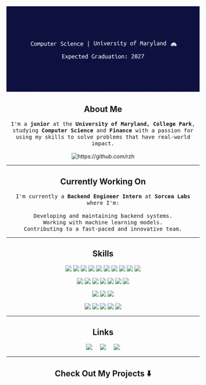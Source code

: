 <div align="center">
  <img src="https://github.com/rzhong89/rzhong89/blob/ba3d45f5785bd388a9392cd1b685671cdc591327/image/header.gif" alt="header"/>
</div>

<h2 align="center"> About Me</h2>
<p align="center">
  <samp>I'm a <b>junior</b> at the <b>University of Maryland, College Park</b>, studying <b>Computer Science</b> and <b>Finance</b> with a passion for using my skills to solve problems that have real-world impact.
  </samp>
  <br> <br>
  <img src="https://komarev.com/ghpvc/?username=rzhong89" alt="https://github.com/rzh" />
</p>

<hr>

<h2 align="center"> Currently Working On</h2>
<p align="center">
  <samp>
  I'm currently a <b>Backend Engineer Intern</b> at <b>Sorcea Labs</b> where I'm:
  <br><br>
  Developing and maintaining backend systems.
  <br>
  Working with machine learning models.
  <br>
  Contributing to a fast-paced and innovative team.
  </samp>
</p>

<hr>

<h2 align="center"> Skills</h2>
<p align="center">
<a href="#"><img src="https://img.shields.io/badge/Java-%23ED8B00.svg?&style=for-the-badge&logo=openjdk&logoColor=white" /></a>
<a href="#"><img src="https://img.shields.io/badge/Python-3776AB?style=for-the-badge&logo=python&logoColor=white" /></a>
<a href="#"><img src="https://img.shields.io/badge/C-00599C?style=for-the-badge&logo=c&logoColor=white" /></a>
<a href="#"><img src="https://img.shields.io/badge/C++-%2300599C.svg?&style=for-the-badge&logo=c%2B%2B&logoColor=white" /></a>
<a href="#"><img src="https://img.shields.io/badge/OCaml-EC6813?style=for-the-badge&logo=ocaml&logoColor=white" /></a>
<a href="#"><img src="https://img.shields.io/badge/Rust-%23000000.svg?&style=for-the-badge&logo=rust&logoColor=white" /></a>
<a href="#"><img src="https://img.shields.io/badge/R-%23276DC3.svg?&style=for-the-badge&logo=r&logoColor=white" /></a>
<a href="#"><img src="https://img.shields.io/badge/HTML-%23E34F26.svg?&style=for-the-badge&logo=html5&logoColor=white" /></a>
<a href="#"><img src="https://img.shields.io/badge/CSS-239120?&style=for-the-badge&logo=css3&logoColor=white" /></a>
<a href="#"><img src="https://img.shields.io/badge/JavaScript-F7DF1E?style=for-the-badge&logo=javascript&logoColor=black" /></a>
</p>
<p align="center">
<a href="#"><img src="https://img.shields.io/badge/react%20-%2300D9FF.svg?&style=for-the-badge&logo=react&logoColor=white" /></a>
<a href="#"><img src="https://img.shields.io/badge/Next-black?style=for-the-badge&logo=next.js&logoColor=white" /></a>
<a href="#"><img src="https://img.shields.io/badge/Flask-000000?style=for-the-badge&logo=flask&logoColor=white" /></a>
<a href="#"><img src="https://img.shields.io/badge/Spring_Boot-6DB33F?style=for-the-badge&logo=spring-boot&logoColor=white" /></a>
<a href="#"><img src="https://img.shields.io/badge/tailwind-css%20-%231572B6.svg?&style=for-the-badge&logo=tailwind-css&logoColor=white" /></a>
<a href="#"><img src="https://img.shields.io/badge/Pandas-150458?style=for-the-badge&logo=pandas&logoColor=white" /></a>
<a href="#"><img src="https://img.shields.io/badge/NumPy-4DABCF?style=for-the-badge&logo=numpy&logoColor=white" /></a>
</p>
<p align="center">
<a href="#"><img src="https://img.shields.io/badge/AWS-%23FF9900.svg?&style=for-the-badge&logo=amazon-aws&logoColor=white" /></a>
<a href="#"><img src="https://img.shields.io/badge/Firebase-039BE5?style=for-the-badge&logo=firebase&logoColor=white" /></a>
<a href="#"><img src="https://img.shields.io/badge/Google_Cloud-4285F4?style=for-the-badge&logo=google-cloud&logoColor=white" /></a>
</p>
<p align="center">
<a href="#"><img src="https://img.shields.io/badge/Git-F05032?style=for-the-badge&logo=git&logoColor=white" /></a>
<a href="#"><img src="https://img.shields.io/badge/GitHub-100000?style=for-the-badge&logo=github&logoColor=white" /></a>
<a href="#"><img src="https://img.shields.io/badge/Linux-FCC624?style=for-the-badge&logo=linux&logoColor=black" /></a>
<a href="#"><img src="https://img.shields.io/badge/Terraform-844FBA?style=for-the-badge&logo=terraform&logoColor=white" /></a>
<a href="#"><img src="https://img.shields.io/badge/Docker-2496ED?style=for-the-badge&logo=docker&logoColor=white" /></a>
</p>

<hr>

<h2 align="center"> Links</h2>
<p align="center">
  <a target="_blank"href="https://www.linkedin.com/in/ryan-zhong/"><img src="https://img.shields.io/badge/linkedin-%230077B5.svg?&style=for-the-badge&logo=linkedin&logoColor=white" /></a>&nbsp;&nbsp;&nbsp;&nbsp;
  <a href="mailto:rzhong@umd.edu?subject=Hello%20Ryan,%20From%20Github"><img src="https://img.shields.io/badge/gmail-%23D14836.svg?&style=for-the-badge&logo=gmail&logoColor=white" /></a>&nbsp;&nbsp;&nbsp;&nbsp;
  <a target="_blank" href="https://drive.google.com/file/d/1urJ0c8Cy0aQBMsct7WKKzThcAf7kA5X2/view?usp=sharing"><img src="https://img.shields.io/badge/Resume-000000?style=for-the-badge&logo=googledocs&logoColor=white" /></a>
</p>

<hr>

<h2  align="center">Check Out My Projects ⬇️ </h2>
